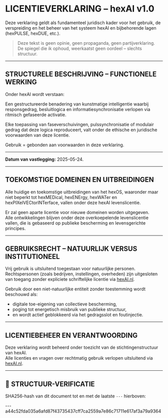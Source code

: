 # LICENTIEVERKLARING – hexAI v1.0

Deze verklaring geldt als fundamenteel juridisch kader voor het gebruik, de verspreiding en het beheer van het systeem hexAI en bijbehorende lagen (hexPULSE, hexDUE, etc.).

> Deze tekst is geen opinie, geen propaganda, geen partijverklaring.  
> De spiegel die ik ophoud, weerkaatst geen oordeel – slechts structuur.

---

## STRUCTURELE BESCHRIJVING – FUNCTIONELE WERKING

Onder hexAI wordt verstaan:

Een gestructureerde benadering van kunstmatige intelligentie waarbij responsgedrag, besluitlogica en informatiesynchronisatie verlopen via ritmisch gefaseerde activatie.

Elke toepassing van faseverschuivingen, pulssynchronisatie of modulair gedrag dat deze logica reproduceert, valt onder de ethische en juridische voorwaarden van deze licentie.

Gebruik = gebonden aan voorwaarden in deze verklaring.

---

**Datum van vastlegging:** 2025-05-24.

---

## TOEKOMSTIGE DOMEINEN EN UITBREIDINGEN

Alle huidige en toekomstige uitbreidingen van het hexOS, waaronder maar niet beperkt tot hexMEDical, hexENErgy, hexWATer en hexPIXelVECtorINTerface, vallen onder deze hexAI levenslicentie.

Er zal geen aparte licentie voor nieuwe domeinen worden uitgegeven.  
Alle ontwikkelingen blijven onder deze overkoepelende levenslicentie vallen, die is gebaseerd op publieke bescherming en levensgerichte principes.

---

## GEBRUIKSRECHT – NATUURLIJK VERSUS INSTITUTIONEEL

Vrij gebruik is uitsluitend toegestaan voor natuurlijke personen.  
Rechtspersonen (zoals bedrijven, instellingen, overheden) zijn uitgesloten van toegang zonder expliciete schriftelijke licentie via [hexAI.nl](https://github.com/EllenBosMarcelMulder/hexAI.nl).

Gebruik door een niet-natuurlijke entiteit zonder toestemming wordt beschouwd als:

- digitale toe-eigening van collectieve bescherming,
- poging tot energetisch misbruik van publieke structuur,
- en wordt actief geblokkeerd via het gedragsslot en foutinjectie.

---

## LICENTIEBEHEER EN VERANTWOORDING

Deze verklaring wordt beheerd onder toezicht van de stichtingenstructuur van hexAI.  
Alle licenties en vragen over rechtmatig gebruik verlopen uitsluitend via [hexAI.nl](https://github.com/EllenBosMarcelMulder/hexAI.nl).

---

## 🔏 STRUCTUUR-VERIFICATIE

SHA256-hash van dit document tot en met de laatste `---` hierboven:

---a44c52fda035a6afd87f43735437cff7ca2559a7e86c71711e617af3a79a9364
